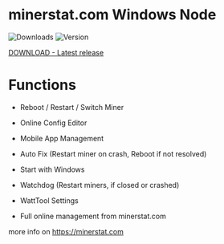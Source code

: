 # minerstat.com Windows Node
![Downloads](https://img.shields.io/github/downloads/coinscrow/minerstat-windows/total.svg)
![Version](https://img.shields.io/github/release/coinscrow/minerstat-windows.svg)

[DOWNLOAD - Latest release](https://github.com/coinscrow/minerstat-windows/releases/latest)

# Functions
- Reboot / Restart / Switch Miner

- Online Config Editor

- Mobile App Management

- Auto Fix (Restart miner on crash, Reboot if not resolved)

- Start with Windows

- Watchdog (Restart miners, if closed or crashed)

- WattTool Settings

- Full online management from minerstat.com


more info on https://minerstat.com
